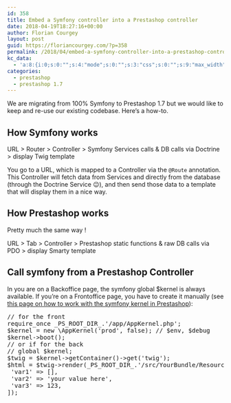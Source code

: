 ```yaml
---
id: 358
title: Embed a Symfony controller into a Prestashop controller
date: 2018-04-19T18:27:16+00:00
author: Florian Courgey
layout: post
guid: https://floriancourgey.com/?p=358
permalink: /2018/04/embed-a-symfony-controller-into-a-prestashop-controller/
kc_data:
  - 'a:8:{i:0;s:0:"";s:4:"mode";s:0:"";s:3:"css";s:0:"";s:9:"max_width";s:0:"";s:7:"classes";s:0:"";s:9:"thumbnail";s:0:"";s:9:"collapsed";s:0:"";s:9:"optimized";s:0:"";}'
categories:
  - prestashop
  - prestashop 1.7
---
```

We are migrating from 100% Symfony to Prestashop 1.7 but we would like to keep and re-use our existing codebase. Here&#8217;s a how-to.

## How Symfony works

URL > Router > Controller >  Symfony Services calls & DB calls via Doctrine > display Twig template

You go to a URL, which is mapped to a Controller via the `@Route` annotation. This Controller will fetch data from Services and directly from the database (through the Doctrine Service 😉), and then send those data to a template that will display them in a nice way.

## How Prestashop works

Pretty much the same way !

URL > Tab > Controller > Prestashop static functions & raw DB calls via PDO > display Smarty template

## Call symfony from a Prestashop Controller

In you are on a Backoffice page, the symfony <span class="lang:php decode:true crayon-inline">global $kernel</span>  is always available. If you&#8217;re on a Frontoffice page, you have to create it manually (see [this page on how to work with the symfony kernel in Prestashop](https://floriancourgey.com/2018/05/how-to-work-with-the-symfony-kernel-anywhere-in-prestashop-1-7/)):

<pre class="lang:php decode:true">// for the front
require_once _PS_ROOT_DIR_.'/app/AppKernel.php';
$kernel = new \AppKernel('prod', false); // $env, $debug
$kernel-&gt;boot();
// or if for the back
// global $kernel;
$twig = $kernel-&gt;getContainer()-&gt;get('twig');
$html = $twig-&gt;render(_PS_ROOT_DIR_.'/src/YourBundle/Resources/views/Directory1/view1.html.twig', [
 'var1' =&gt; [],
 'var2' =&gt; 'your value here',
 'var3' =&gt; 123,
]);</pre>

&nbsp;

&nbsp;

&nbsp;

&nbsp;